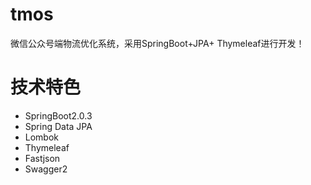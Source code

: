 # tmos
微信公众号端物流优化系统，采用SpringBoot+JPA+ Thymeleaf进行开发！

# 技术特色
- SpringBoot2.0.3
- Spring Data JPA
- Lombok
- Thymeleaf
- Fastjson
- Swagger2
